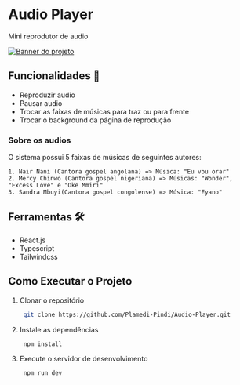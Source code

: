 # Audio Player

Mini reprodutor de audio 

[![Banner do projeto](https://meusite.com/imagens/banner.png)](https://audio-player-five-gamma.vercel.app/)


## Funcionalidades 📌

  * Reproduzir audio
  * Pausar audio
  * Trocar as faixas de músicas para traz ou para frente
  * Trocar o background da página de reprodução

  ### Sobre os audios
  O sistema possui 5 faixas de músicas de seguintes autores:
  
    1. Nair Nani (Cantora gospel angolana) => Música: "Eu vou orar"
    2. Mercy Chinwo (Cantora gospel nigeriana) => Músicas: "Wonder", "Excess Love" e "Oke Mmiri"
    3. Sandra Mbuyi(Cantora gospel congolense) => Música: "Eyano"

## Ferramentas 🛠️

 * React.js
 * Typescript
 * Tailwindcss

## Como Executar o Projeto
 1. Clonar o repositório
    ```sh
     git clone https://github.com/Plamedi-Pindi/Audio-Player.git
    
 2. Instale as dependências
    ```sh
     npm install
    
 3. Execute o servidor de desenvolvimento
    ```sh
     npm run dev
    
